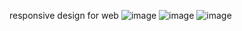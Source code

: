 responsive design for web
![image](https://github.com/LeticiaBHB/Flutter-StoreIceCream/assets/124852398/5d9e0a33-132d-477b-9643-913794ec5210)
![image](https://github.com/LeticiaBHB/Flutter-StoreIceCream/assets/124852398/596a79f1-f08b-4657-8347-801f5d0ef4f1)
![image](https://github.com/LeticiaBHB/Flutter-StoreIceCream/assets/124852398/b3b3f988-dedc-429c-a9da-6f0acaf4f93d)

